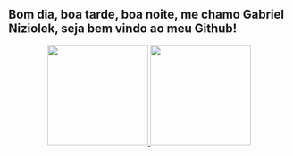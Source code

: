<!--
**GaNiziolek/ganiziolek** is a ✨ _special_ ✨ repository because its `README.md` (this file) appears on your GitHub profile.

Here are some ideas to get you started:

- 🔭 I’m currently working on ...
- 🌱 I’m currently learning ...
- 👯 I’m looking to collaborate on ...
- 🤔 I’m looking for help with ...
- 💬 Ask me about ...
- 📫 How to reach me: ...
- 😄 Pronouns: ...
- ⚡ Fun fact: ...
-->


## Bom dia, boa tarde, boa noite, me chamo Gabriel Niziolek, seja bem vindo ao meu Github!
<div align="center" white-space="nowrap">
  <a href="https://github.com/ganiziolek">
  <img height="180em" src="https://github-readme-stats.vercel.app/api?username=ganiziolek&show_icons=true&theme=dracula&include_all_commits=true&count_private=true"/>
  <img height="180em" src="https://github-readme-stats.vercel.app/api/top-langs/?username=ganiziolek&layout=compact&langs_count=7&theme=dracula"/>
</div>

